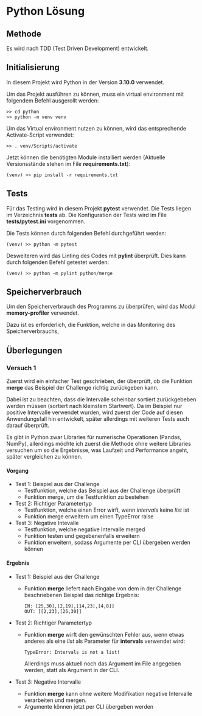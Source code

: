 # Python Lösung

## Methode

Es wird nach TDD (Test Driven Development) entwickelt.

## Initialisierung

In diesem Projekt wird Python in der Version **3.10.0** verwendet.

Um das Projekt ausführen zu können, muss ein virtual environment mit folgendem Befehl ausgerollt werden:

```
>> cd python
>> python -m venv venv
```

Um das Virtual environment nutzen zu können, wird das entsprechende Activate-Script verwendet:
```
>> . venv/Scripts/activate
```

Jetzt können die benötigten Module installiert werden (Aktuelle Versionsstände stehen im File **requirements.txt**):
```
(venv) >> pip install -r requirements.txt
```

## Tests

Für das Testing wird in diesem Projekt **pytest** verwendet. Die Tests liegen im Verzeichnis **tests** ab.
Die Konfiguration der Tests wird im File **tests/pytest.ini** vorgenommen.

Die Tests können durch folgenden Befehl durchgeführt werden:
```
(venv) >> python -m pytest
```

Desweiteren wird das Linting des Codes mit **pylint** überprüft. Dies kann durch folgenden Befehl getestet werden:
```
(venv) >> python -m pylint python/merge
```

## Speicherverbrauch

Um den Speicherverbrauch des Programms zu überprüfen, wird das Modul **memory-profiler** verwendet.

Dazu ist es erforderlich, die Funktion, welche in das Monitoring des Speicherverbrauchs, 

## Überlegungen

### Versuch 1

Zuerst wird ein einfacher Test geschrieben, der überprüft, ob die Funktion **merge** das Beispiel der Challenge richtig zurückgeben kann.

Dabei ist zu beachten, dass die Intervalle scheinbar sortiert zurückgebeben werden müssen (sortiert nach kleinstem Startwert).
Da im Beispiel nur positive Intervalle verwendet wurden, wird zuerst der Code auf diesen Anwendungsfall hin entwickelt, später allerdings mit weiteren Tests auch darauf überprüft.

Es gibt in Python zwar Libraries für numerische Operationen (Pandas, NumPy), allerdings möchte ich zuerst die Methode ohne weitere Libraries versuchen um so die Ergebnisse, was Laufzeit und Performance angeht, später vergleichen zu können.

#### Vorgang

- Test 1: Beispiel aus der Challenge
    - Testfunktion, welche das Beispiel aus der Challenge überprüft
    - Funktion merge, um die Testfunktion zu bestehen
- Test 2: Richtiger Parametertyp
    - Testfunktion, welche einen Error wirft, wenn _intervals_ keine _list_ ist
    - Funktion merge erweitern um einen TypeError raise
- Test 3: Negative Intevalle
    - Testfunktion, welche negative Intervalle merged
    - Funktion testen und gegebenenfalls erweitern
    - Funktion erweitern, sodass Argumente per CLI übergeben werden können

#### Ergebnis 

- Test 1: Beispiel aus der Challenge
    - Funktion **merge** liefert nach Eingabe von dem in der Challenge beschriebenen Beispiel das richtige Ergebnis:

        ```
        IN: [25,30],[2,19],[14,23],[4,8]]
        OUT: [[2,23],[25,30]]
        ```
- Test 2: Richtiger Parametertyp
    - Funktion **merge** wirft den gewünschten Fehler aus, wenn etwas anderes als eine _list_ als Parameter für **intervals** verwendet wird:
        ```
        TypeError: Intervals is not a list!
        ```
        Allerdings muss aktuell noch das Argument im File angegeben werden, statt als Argument in der CLI.
        
- Test 3: Negative Intervalle
    - Funktion **merge** kann ohne weitere Modifikation negative Intervalle verarbeiten und mergen.
    - Argumente können jetzt per CLI übergeben werden
